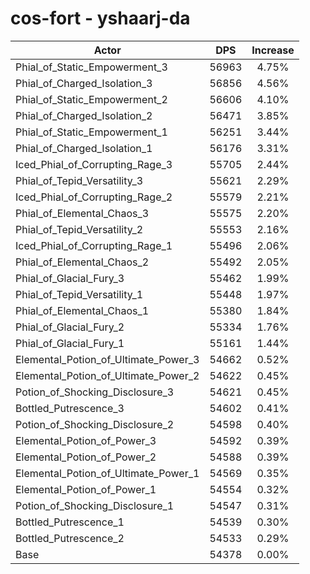 # cos-fort - yshaarj-da
| Actor | DPS | Increase |
|---|:---:|:---:|
|Phial_of_Static_Empowerment_3|56963|4.75%|
|Phial_of_Charged_Isolation_3|56856|4.56%|
|Phial_of_Static_Empowerment_2|56606|4.10%|
|Phial_of_Charged_Isolation_2|56471|3.85%|
|Phial_of_Static_Empowerment_1|56251|3.44%|
|Phial_of_Charged_Isolation_1|56176|3.31%|
|Iced_Phial_of_Corrupting_Rage_3|55705|2.44%|
|Phial_of_Tepid_Versatility_3|55621|2.29%|
|Iced_Phial_of_Corrupting_Rage_2|55579|2.21%|
|Phial_of_Elemental_Chaos_3|55575|2.20%|
|Phial_of_Tepid_Versatility_2|55553|2.16%|
|Iced_Phial_of_Corrupting_Rage_1|55496|2.06%|
|Phial_of_Elemental_Chaos_2|55492|2.05%|
|Phial_of_Glacial_Fury_3|55462|1.99%|
|Phial_of_Tepid_Versatility_1|55448|1.97%|
|Phial_of_Elemental_Chaos_1|55380|1.84%|
|Phial_of_Glacial_Fury_2|55334|1.76%|
|Phial_of_Glacial_Fury_1|55161|1.44%|
|Elemental_Potion_of_Ultimate_Power_3|54662|0.52%|
|Elemental_Potion_of_Ultimate_Power_2|54622|0.45%|
|Potion_of_Shocking_Disclosure_3|54621|0.45%|
|Bottled_Putrescence_3|54602|0.41%|
|Potion_of_Shocking_Disclosure_2|54598|0.40%|
|Elemental_Potion_of_Power_3|54592|0.39%|
|Elemental_Potion_of_Power_2|54588|0.39%|
|Elemental_Potion_of_Ultimate_Power_1|54569|0.35%|
|Elemental_Potion_of_Power_1|54554|0.32%|
|Potion_of_Shocking_Disclosure_1|54547|0.31%|
|Bottled_Putrescence_1|54539|0.30%|
|Bottled_Putrescence_2|54533|0.29%|
|Base|54378|0.00%|
